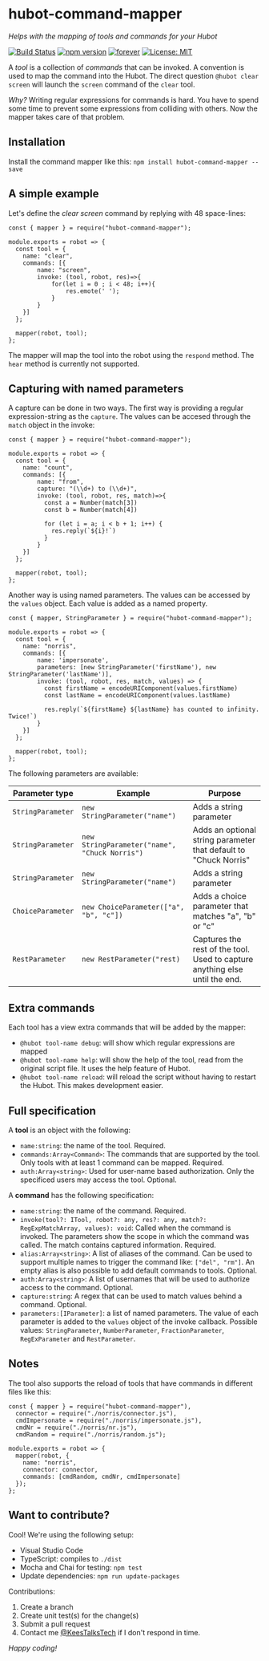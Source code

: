 # hubot-command-mapper
_Helps with the mapping of tools and commands for your Hubot_

[![Build Status](https://travis-ci.org/KeesCBakker/hubot-command-mapper.svg?branch=master)](https://travis-ci.org/KeesCBakker/hubot-command-mapper) [![npm version](https://badge.fury.io/js/hubot-command-mapper.svg)](https://badge.fury.io/js/hubot-command-mapper) [![forever](https://david-dm.org/KeesCBakker/hubot-command-mapper.svg)](https://david-dm.org/KeesCBakker/hubot-command-mapper) [![License: MIT](https://img.shields.io/badge/License-MIT-yellow.svg)](https://opensource.org/licenses/MIT)


A _tool_ is a collection of _commands_ that can be invoked. A convention is used to map the command into the Hubot. The direct question `@hubot clear screen` will launch the `screen` command of the `clear` tool.

_Why?_ Writing regular expressions for commands is hard. You have to spend some time to prevent some expressions from colliding with others. Now the mapper takes care of that problem.

## Installation
Install the command mapper like this: `npm install hubot-command-mapper --save`

## A simple example
Let's define the _clear screen_ command by replying with 48 space-lines:
```
const { mapper } = require("hubot-command-mapper");

module.exports = robot => {
  const tool = {
    name: "clear",
    commands: [{
        name: "screen",
        invoke: (tool, robot, res)=>{
            for(let i = 0 ; i < 48; i++){
                res.emote(' ');
            }
        }
    }]
  };

  mapper(robot, tool);
};
```
The mapper will map the tool into the robot using the `respond` method. The `hear` method is currently not supported.

## Capturing with named parameters
A capture can be done in two ways. The first way is providing a regular expression-string as the `capture`. The values can be accesed through the `match` object in the invoke:

```
const { mapper } = require("hubot-command-mapper");

module.exports = robot => {
  const tool = {
    name: "count",
    commands: [{
        name: "from",
        capture: "(\\d+) to (\\d+)",
        invoke: (tool, robot, res, match)=>{
          const a = Number(match[3])
          const b = Number(match[4])

          for (let i = a; i < b + 1; i++) {
            res.reply(`${i}!`)
          }
        }
    }]
  };

  mapper(robot, tool);
};
```

Another way is using named parameters. The values can be accessed by the `values` object. Each value is added as a named property.

```
const { mapper, StringParameter } = require("hubot-command-mapper");

module.exports = robot => {
  const tool = {
    name: "norris",
    commands: [{
        name: 'impersonate',
        parameters: [new StringParameter('firstName'), new StringParameter('lastName')],
        invoke: (tool, robot, res, match, values) => {
          const firstName = encodeURIComponent(values.firstName)
          const lastName = encodeURIComponent(values.lastName)

          res.reply(`${firstName} ${lastName} has counted to infinity. Twice!`)
        }     
    }]
  };

  mapper(robot, tool);
};
```

The following parameters are available:

|Parameter type|Example|Purpose|
|--------------|-------|-------|
|`StringParameter`|`new StringParameter("name")`|Adds a string parameter|
|`StringParameter`|`new StringParameter("name", "Chuck Norris")`|Adds an optional string parameter that default to "Chuck Norris"|
|`StringParameter`|`new StringParameter("name")`|Adds a string parameter|
|`ChoiceParameter`|`new ChoiceParameter(["a", "b", "c"])`|Adds a choice parameter that matches "a", "b" or "c"|
|`RestParameter`|`new RestParameter("rest)`|Captures the rest of the tool. Used to capture anything else until the end.|

## Extra commands
Each tool has a view extra commands that will be added by the mapper:
- `@hubot tool-name debug`: will show which regular expressions are mapped
- `@hubot tool-name help`: will show the help of the tool, read from the original script file. It uses the help feature of Hubot.
- `@hubot tool-name reload`: will reload the script without having to restart the Hubot. This makes development easier.

## Full specification
A **tool** is an object with the following:
- `name:string`: the name of the tool. Required.
- `commands:Array<Command>`: The commands that are supported by the tool. Only tools with at least 1 command can be mapped. Required.
- `auth:Array<string>`: Used for user-name based authorization. Only the specificed users may access the tool. Optional.

A **command** has the following specification:
- `name:string`: the name of the command. Required.
- `invoke(tool?: ITool, robot?: any, res?: any, match?: RegExpMatchArray, values): void`: Called when the command is invoked. The parameters show the scope in which the command was called. The match contains captured information. Required.
- `alias:Array<string>`: A list of aliases of the command. Can be used to support multiple names to trigger the command like: `["del", "rm"]`. An empty alias is also possible to add default commands to tools. Optional.
- `auth:Array<string>`: A list of usernames that will be used to authorize access to the command. Optional.
- `capture:string`: A regex that can be used to match values behind a command. Optional.
- `parameters:[IParameter]`: a list of named parameters. The value of each parameter is added to the `values` object of the invoke callback. Possible values: `StringParameter`, `NumberParameter`, `FractionParameter`, `RegExParameter` and `RestParameter`.

## Notes
The tool also supports the reload of tools that have commands in different files like this:
```
const { mapper } = require("hubot-command-mapper"),
  connector = require("./norris/connector.js"),
  cmdImpersonate = require("./norris/impersonate.js"),
  cmdNr = require("./norris/nr.js"),
  cmdRandom = require("./norris/random.js");

module.exports = robot => {
  mapper(robot, {
    name: "norris",
    connector: connector,
    commands: [cmdRandom, cmdNr, cmdImpersonate]
  });
};
```

## Want to contribute?
Cool! We're using the following setup:
- Visual Studio Code
- TypeScript: compiles to `./dist`
- Mocha and Chai for testing: `npm test`
- Update dependencies: `npm run update-packages`

Contributions:
1. Create a branch
2. Create unit test(s) for the change(s)
3. Submit a pull request
4. Contact me <a href="https://twitter.com/KeesTalksTech">@KeesTalksTech</a> if I don't respond in time.

_Happy coding!_
